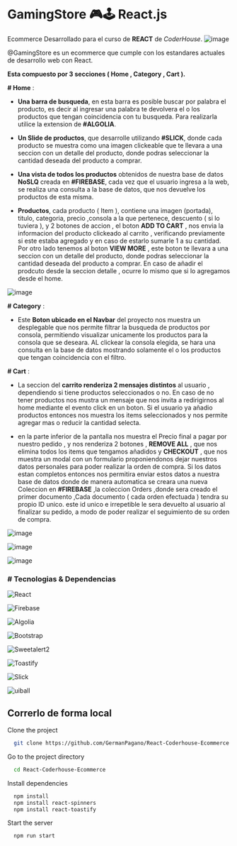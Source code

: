 
# GamingStore 🎮🕹 React.js
Ecommerce Desarrollado para el curso de **REACT** de *CoderHouse*.
![image](https://user-images.githubusercontent.com/80891761/215929054-58480886-d926-431f-bca4-aa697299bd43.png)

@GamingStore es un ecommerce que cumple con los estandares actuales de desarrollo web con React.

**Esta compuesto por 3 secciones ( Home , Category , Cart ).**

**# Home** : 

* **Una barra de busqueda**, en esta barra es posible buscar por palabra el producto, es decir al ingresar una palabra te devolvera el o los productos que tengan coincidencia con tu busqueda. Para realizarla utilice la extension de **#ALGOLIA**.

* **Un Slide de productos**, que desarrolle utilizando **#SLICK**, donde cada producto se muestra como una imagen clickeable que te llevara a una seccion con un detalle del producto, donde podras seleccionar la cantidad deseada del producto a comprar.

* **Una vista de todos los productos** obtenidos de nuestra base de datos **NoSLQ** creada en **#FIREBASE**, cada vez que el usuario ingresa a la web, se realiza una consulta a la base de datos, que nos devuelve los productos de esta misma.

* **Productos**, cada producto ( Item ), contiene una imagen (portada), titulo, categoria, precio ,consola a la que pertenece, descuento ( si lo tuviera ), y 2 botones de accion , el boton **ADD TO CART** , nos envia la informacion del producto clickeado al carrito , verificando previamente si este estaba agregado y en caso de estarlo sumarle 1 a su cantidad. Por otro lado tenemos al boton **VIEW MORE** , este boton te llevara a una seccion con un detalle del producto, donde podras seleccionar la cantidad deseada del producto a comprar. En caso de añadir el prodcuto desde la seccion detalle , ocurre lo mismo que si lo agregamos desde el home.

![image](https://user-images.githubusercontent.com/80891761/215929225-d2169fb6-cbe3-46d1-a345-7134b65ee2fc.png)


 **# Category** :
* Este **Boton ubicado en el Navbar** del proyecto nos muestra un desplegable que nos permite filtrar la busqueda de productos por consola, permitiendo visualizar unicamente los productos para la consola que se deseara. AL clickear la consola elegida, se hara una consulta en la base de datos mostrando solamente el o los productos que tengan coincidencia con el filtro. 

**# Cart** :
* La seccion del **carrito renderiza 2 mensajes distintos** al usuario , dependiendo si tiene productos seleccionados o no. En caso de no tener productos nos mustra un mensaje que nos invita a redirigirnos al home mediante el evento click en un boton. Si el usuario ya añadio productos entonces nos muestra los items seleccionados y nos permite agregar mas o reducir la cantidad selecta. 

* en la parte inferior de la pantalla nos muestra el Precio final a pagar por nuestro pedido , y nos renderiza 2 botones , **REMOVE ALL** , que nos elimina todos los items que tengamos añadidos y **CHECKOUT** , que nos muestra un modal con un formulario proponiendonos dejar nuestros datos personales para poder realizar la orden de compra. Si los datos estan completos entonces nos permitira enviar estos datos a nuestra base de datos donde de manera automatica se creara una nueva Coleccion en **#FIREBASE** ,la coleccion Orders ,donde sera creado el primer documento ,Cada documento ( cada orden efectuada ) tendra su propio ID unico. este id unico e irrepetible le sera devuelto al usuario al finalizar su pedido, a modo de poder realizar el seguimiento de su orden de compra.

![image](https://user-images.githubusercontent.com/80891761/215929416-b272ced3-b91e-4e42-ad09-f73be88967a6.png)

![image](https://user-images.githubusercontent.com/80891761/215929487-42492d3c-a241-4e81-8977-ad6ec31e3413.png)

![image](https://user-images.githubusercontent.com/80891761/215929559-2c0601d6-136e-415e-be9e-5743aba07908.png)


### # Tecnologias & Dependencias

![React](https://img.shields.io/badge/REACT.JS-V18.2.0-blue)

![Firebase](https://img.shields.io/badge/FIREBASE-V9.16.0-gold)

![Algolia](https://img.shields.io/badge/ALGOLIA-V4.14.3-darkblue)

![Bootstrap](https://img.shields.io/badge/BOOTSTRAP-V5.2.3-violet)

![Sweetalert2](https://img.shields.io/badge/SWEETALERT2-V11.7.1-red)

![Toastify](https://img.shields.io/badge/TOASTIFY-V9.1.1-brown)

![Slick](https://img.shields.io/badge/SLICK-V1.8.1-cyan)

![uiball](https://img.shields.io/badge/UIBALL-V1.2.6-green)




## Correrlo de forma local 

Clone the project

```bash
  git clone https://github.com/GermanPagano/React-Coderhouse-Ecommerce
```

Go to the project directory

```bash
  cd React-Coderhouse-Ecommerce
```

Install dependencies

```bash
  npm install
  npm install react-spinners
  npm install react-toastify
```

Start the server

```bash
  npm run start
```

